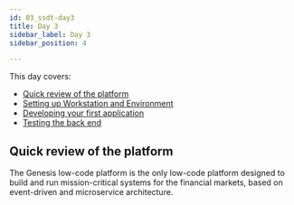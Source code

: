 ```yaml
---
id: 03_ssdt-day3
title: Day 3
sidebar_label: Day 3
sidebar_position: 4

---
```

This day covers:

- [Quick review of the platform​](#quick-review-of-the-platform)
- [Setting up Workstation and Environment](/tutorials/training-resources/environment-setup/)
- [Developing your first application​​](#developing-your-first-application)
- [Testing the back end​​](/tutorials/training-resources/training-content-day1/#testing-the-back-end)


## Quick review of the platform

The Genesis low-code platform is the only low-code platform designed to build and run mission-critical systems for the financial markets, based on event-driven and microservice architecture.